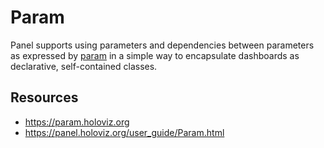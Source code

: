 # Param

Panel supports using parameters and dependencies between parameters as expressed by [param](https://panel.holoviz.org) in a simple way to encapsulate dashboards as declarative, self-contained classes.



## Resources
- https://param.holoviz.org
- https://panel.holoviz.org/user_guide/Param.html
